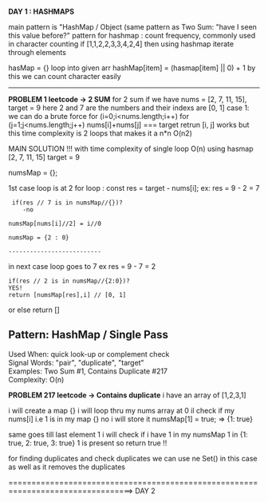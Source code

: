 **DAY 1 : HASHMAPS**

main pattern is "HashMap / Object (same pattern as Two Sum: "have I seen this value before?"
pattern for hashmap : 
count frequency, commonly used in character counting 
if [1,1,2,2,3,3,4,2,4] then using hashmap iterate through elements

hasMap = {} 
loop into given arr
hashMap[item] = (hasmap[item] || 0) + 1 
by this we can count character easily

--------------------------------------
**PROBLEM 1 leetcode  ->  2 SUM**
for 2 sum 
if we have nums = [2, 7, 11, 15], target = 9
here 2 and 7 are the numbers and their indexs are
[0, 1]
case 1: we can do a brute force
for (i=0;i<nums.length;i++)
    for (j=1;j<nums.length;j++)
        nums[i]+nums[j] === target
        retrun [i, j]
works but this time complexity is 2 loops that makes it a n*n O(n2)

MAIN SOLUTION !!! with time complexity of single loop O(n)
using hasmap
[2, 7, 11, 15] target = 9

numsMap = {};

1st case loop is at 2
for loop :
    const res = target - nums[i];
    ex:
     res = 9 - 2 = 7

     if(res // 7 is in numsMap//{})?
        -no
    
    numsMap[nums[i]//2] = i//0

    numsMap = {2 : 0}

    --------------------------

in next case loop goes to 7
ex
    res = 9 - 7 = 2

    if(res // 2 is in numsMap//{2:0})? 
    YES!
    return [numsMap[res],i] // [0, 1]


or else return []


## Pattern: HashMap / Single Pass
Used When: quick look-up or complement check  
Signal Words: "pair", "duplicate", "target"  
Examples: Two Sum #1, Contains Duplicate #217  
Complexity: O(n)

**PROBLEM 217 leetcode -> Contains duplicate**
i have an array of
[1,2,3,1]

i will create a map {}
i will loop thru my nums array
at 0 il check if my nums[i] i.e 1 is in my map {}
no
i will store it 
numsMap[1] = true;  => {1: true}

same goes till last element 1
i will check if i have 1 in my numsMap
1 in {1: true, 2: true, 3: true}
1 is present so return true !!

for finding duplicates and check duplicates we can use ne Set() in this case as well as it removes the duplicates

=================================================================================>
DAY 2